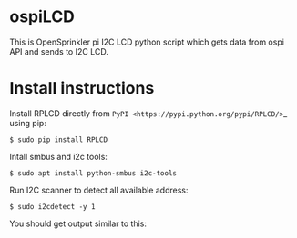 # ospiLCD


This is OpenSprinkler pi I2C LCD python script which gets data from ospi API and sends to I2C LCD.



Install instructions
=====

Install RPLCD directly from `PyPI
<https://pypi.python.org/pypi/RPLCD/>`_ using pip:

    $ sudo pip install RPLCD

Intall smbus and i2c tools:

    $ sudo apt install python-smbus i2c-tools
    
Run I2C scanner to detect all available address:

    $ sudo i2cdetect -y 1

You should get output similar to this:
